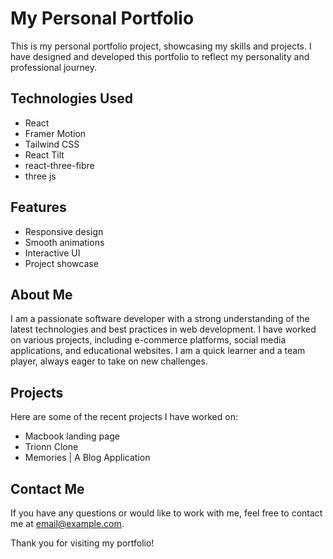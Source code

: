 # My Personal Portfolio

This is my personal portfolio project, showcasing my skills and projects. I have designed and developed this portfolio to reflect my personality and professional journey.

## Technologies Used

- React
- Framer Motion
- Tailwind CSS
- React Tilt
- react-three-fibre
- three js

## Features

- Responsive design
- Smooth animations
- Interactive UI
- Project showcase

## About Me

I am a passionate software developer with a strong understanding of the latest technologies and best practices in web development. I have worked on various projects, including e-commerce platforms, social media applications, and educational websites. I am a quick learner and a team player, always eager to take on new challenges.

## Projects

Here are some of the recent projects I have worked on:

- Macbook landing page
- Trionn Clone
- Memories | A Blog Application 

## Contact Me

If you have any questions or would like to work with me, feel free to contact me at [email@example.com](mailto:email@example.com).

Thank you for visiting my portfolio!
